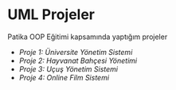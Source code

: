 # UML Projeler
Patika OOP Eğitimi kapsamında yaptığım projeler
- *Proje 1: Üniversite Yönetim Sistemi*
- *Proje 2: Hayvanat Bahçesi Yönetimi*
- *Proje 3: Uçuş Yönetim Sistemi*
- *Proje 4: Online Film Sistemi*
